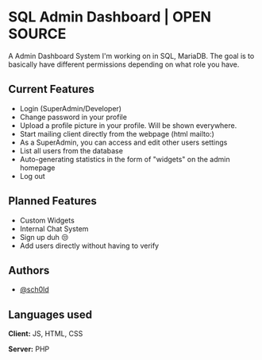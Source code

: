 
# SQL Admin Dashboard | OPEN SOURCE

A Admin Dashboard System I'm working on in SQL, MariaDB. The goal is to basically have different permissions depending on what role you have. 



## Current Features

- Login (SuperAdmin/Developer)
- Change password in your profile
- Upload a profile picture in your profile. Will be shown everywhere.
- Start mailing client directly from the webpage (html mailto:) 
- As a SuperAdmin, you can access and edit other users settings
- List all users from the database
- Auto-generating statistics in the form of "widgets" on the admin homepage
- Log out


## Planned Features

- Custom Widgets
- Internal Chat System
- Sign up duh 😒
- Add users directly without having to verify


## Authors

- [@sch0ld](https://github.com/sch0ld)


## Languages used

**Client:** JS, HTML, CSS

**Server:** PHP


